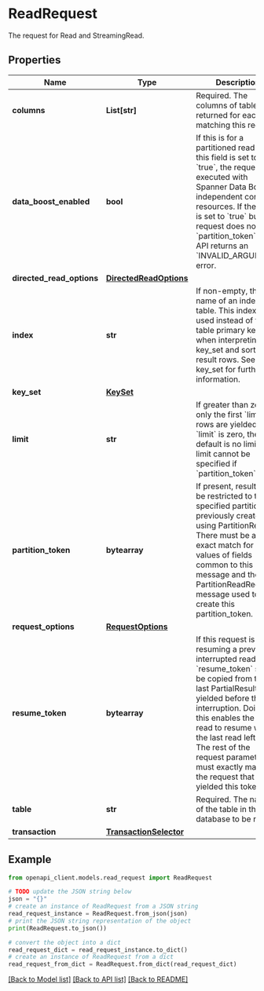 # ReadRequest

The request for Read and StreamingRead.

## Properties

Name | Type | Description | Notes
------------ | ------------- | ------------- | -------------
**columns** | **List[str]** | Required. The columns of table to be returned for each row matching this request. | [optional] 
**data_boost_enabled** | **bool** | If this is for a partitioned read and this field is set to &#x60;true&#x60;, the request is executed with Spanner Data Boost independent compute resources. If the field is set to &#x60;true&#x60; but the request does not set &#x60;partition_token&#x60;, the API returns an &#x60;INVALID_ARGUMENT&#x60; error. | [optional] 
**directed_read_options** | [**DirectedReadOptions**](DirectedReadOptions.md) |  | [optional] 
**index** | **str** | If non-empty, the name of an index on table. This index is used instead of the table primary key when interpreting key_set and sorting result rows. See key_set for further information. | [optional] 
**key_set** | [**KeySet**](KeySet.md) |  | [optional] 
**limit** | **str** | If greater than zero, only the first &#x60;limit&#x60; rows are yielded. If &#x60;limit&#x60; is zero, the default is no limit. A limit cannot be specified if &#x60;partition_token&#x60; is set. | [optional] 
**partition_token** | **bytearray** | If present, results will be restricted to the specified partition previously created using PartitionRead(). There must be an exact match for the values of fields common to this message and the PartitionReadRequest message used to create this partition_token. | [optional] 
**request_options** | [**RequestOptions**](RequestOptions.md) |  | [optional] 
**resume_token** | **bytearray** | If this request is resuming a previously interrupted read, &#x60;resume_token&#x60; should be copied from the last PartialResultSet yielded before the interruption. Doing this enables the new read to resume where the last read left off. The rest of the request parameters must exactly match the request that yielded this token. | [optional] 
**table** | **str** | Required. The name of the table in the database to be read. | [optional] 
**transaction** | [**TransactionSelector**](TransactionSelector.md) |  | [optional] 

## Example

```python
from openapi_client.models.read_request import ReadRequest

# TODO update the JSON string below
json = "{}"
# create an instance of ReadRequest from a JSON string
read_request_instance = ReadRequest.from_json(json)
# print the JSON string representation of the object
print(ReadRequest.to_json())

# convert the object into a dict
read_request_dict = read_request_instance.to_dict()
# create an instance of ReadRequest from a dict
read_request_from_dict = ReadRequest.from_dict(read_request_dict)
```
[[Back to Model list]](../README.md#documentation-for-models) [[Back to API list]](../README.md#documentation-for-api-endpoints) [[Back to README]](../README.md)


